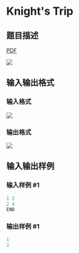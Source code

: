 # Knight&#039;s Trip

## 题目描述

[problemUrl]: https://uva.onlinejudge.org/index.php?option=com_onlinejudge&Itemid=8&category=226&page=show_problem&problem=2952

[PDF](https://uva.onlinejudge.org/external/118/p11852.pdf)

![](https://cdn.luogu.com.cn/upload/vjudge_pic/UVA11852/a90b2169ab9eba1fcc2924700cee0dc60d402c9c.png)

## 输入输出格式

### 输入格式

![](https://cdn.luogu.com.cn/upload/vjudge_pic/UVA11852/f62f9d322c1fa637ade3dbe7d85b4656b11214de.png)

### 输出格式

![](https://cdn.luogu.com.cn/upload/vjudge_pic/UVA11852/4f8ee062a549ee864a0060108424a0ec1906719d.png)

## 输入输出样例

### 输入样例 #1

```cpp
1 2
2 4
END
```


### 输出样例 #1

```cpp
1
2
```


